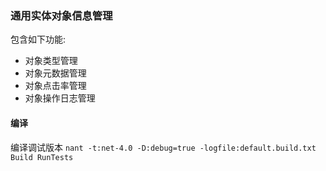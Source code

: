### 通用实体对象信息管理 ###

包含如下功能:  

- 对象类型管理
- 对象元数据管理
- 对象点击率管理
- 对象操作日志管理

#### 编译

编译调试版本
`nant -t:net-4.0 -D:debug=true -logfile:default.build.txt Build RunTests`